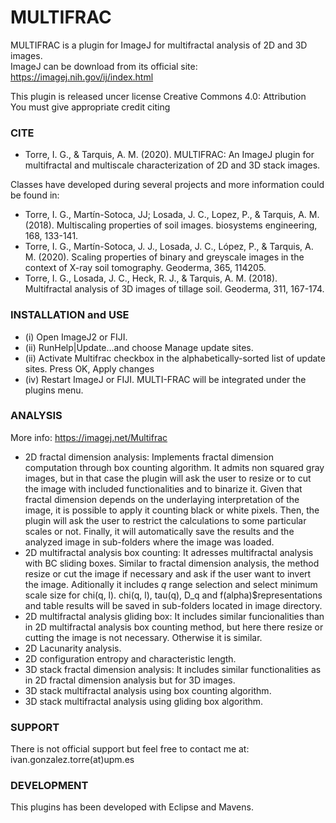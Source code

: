 # MULTIFRAC

MULTIFRAC is a plugin for ImageJ for multifractal analysis of 2D and 3D images.  
ImageJ can be download from its official site: https://imagej.nih.gov/ij/index.html

This plugin is released uncer license Creative Commons 4.0: Attribution   
You must give appropriate credit citing

### CITE 

* Torre, I. G., & Tarquis, A. M. (2020). MULTIFRAC: An ImageJ plugin for multifractal and multiscale characterization of 2D and 3D stack images.


Classes have developed during several projects and more information could be found in:

* Torre, I. G., Martín-Sotoca, JJ;  Losada, J. C., Lopez, P., & Tarquis, A. M. (2018). Multiscaling properties of soil images. biosystems engineering, 168, 133-141.
* Torre, I. G., Martín-Sotoca, J. J., Losada, J. C., López, P., & Tarquis, A. M. (2020). Scaling properties of binary and greyscale images in the context of X-ray soil tomography. Geoderma, 365, 114205.
* Torre, I. G., Losada, J. C., Heck, R. J., & Tarquis, A. M. (2018). Multifractal analysis of 3D images of tillage soil. Geoderma, 311, 167-174.


### INSTALLATION and USE
* (i) Open ImageJ2 or FIJI.
* (ii) RunHelp|Update...and choose Manage  update  sites.
* (ii)  Activate Multifrac checkbox  in  the alphabetically-sorted list of update sites.  Press OK, Apply changes 
* (iv)  Restart  ImageJ  or  FIJI.  MULTI-FRAC  will  be  integrated  under  the  plugins  menu.


### ANALYSIS
More info: https://imagej.net/Multifrac
* 2D fractal dimension analysis: Implements fractal dimension computation through box counting algorithm. It admits non squared gray images, but in that case the plugin will ask the user to resize or to cut the image with included functionalities and to binarize it. Given that fractal dimension depends on the underlaying interpretation of the image, it is possible to apply it counting black or white pixels. Then, the plugin will ask the user to restrict the calculations to some particular scales or not. Finally, it will automatically save the results and the analyzed image in sub-folders where the image was loaded.
* 2D multifractal analysis box counting: It adresses multifractal analysis with BC sliding boxes. Similar to fractal dimension analysis, the method resize or cut the image if necessary and ask if the user want to invert the image. Aditionally it includes $q$ range selection and select minimum scale size for chi(q, l). chi(q, l), tau(q), D_q and f(alpha)$representations and table results will be saved in sub-folders located in image directory.
* 2D multifractal analysis gliding box: It includes similar funcionalities than in 2D multifractal analysis box counting method, but here there resize or cutting the image is not necessary. Otherwise it is similar.
* 2D Lacunarity analysis.
* 2D configuration entropy and characteristic length.
* 3D stack fractal dimension analysis: It includes similar functionalities as in 2D fractal dimension analysis but for 3D images.
* 3D stack multifractal analysis using box counting algorithm.
* 3D stack multifractal analysis using gliding box algorithm.

### SUPPORT
There is not official support but feel free to contact me at:  
ivan.gonzalez.torre(at)upm.es

### DEVELOPMENT
This plugins has been developed with Eclipse and Mavens. 

